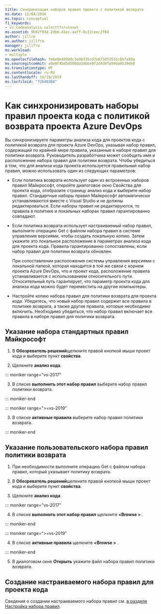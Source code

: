 ```yaml
---
title: Синхронизация наборов правил проекта с политикой возврата
ms.date: 11/04/2016
ms.topic: conceptual
f1_keywords:
- vs.codeanalysis.selecttfsruleset
ms.assetid: 9b02f934-2db6-41ec-aaff-9c31ceec2f04
author: jillre
ms.author: jillfra
manager: jillfra
ms.workload:
- multiple
ms.openlocfilehash: fe6e9e49998c3e98335cd7e873d53531c8bfa99a
ms.sourcegitcommit: a8e8f4bd5d508da34bbe9f2d4d9fa94da0539de0
ms.translationtype: MT
ms.contentlocale: ru-RU
ms.lasthandoff: 10/19/2019
ms.locfileid: "72649388"
---
```

# <a name="how-to-synchronize-code-project-rule-sets-with-an-azure-devops-project-check-in-policy"></a>Как синхронизировать наборы правил проекта кода с политикой возврата проекта Azure DevOps

Вы синхронизируете параметры анализа кода для проектов кода с политикой возврата для проекта Azure DevOps, указывая набор правил, содержащий по крайней мере правила, указанные в наборе правил для политики возврата. Руководитель разработчика может сообщить имя и расположение набора правил для политики возврата. Чтобы убедиться в том, что для анализа кода проекта используется правильный набор правил, можно использовать один из следующих параметров:

- Если политика возврата использует один из встроенных наборов правил Майкрософт, откройте диалоговое окно Свойства для проекта кода, отобразите страницу анализ кода и выберите набор правил. Стандартные наборы правил Майкрософт автоматически устанавливаются вместе с Visual Studio и не должны редактироваться. Если наборы правил не редактируются, то правила в политике и локальных наборах правил гарантированно совпадают.

- Если политика возврата использует настраиваемый набор правил, выполните операцию Get с файлом набора правил в системе управления версиями, чтобы создать локальную копию. Затем укажите это локальное расположение в параметрах анализа кода для проекта кода. Правила гарантированно сопоставлены, если набор правил для политики возврата обновлен.

     При сопоставлении расположения системы управления версиями с локальной папкой, которая находится в той же связи с корнем проекта Azure DevOps, что и проект кода, расположение правила устанавливается с использованием относительного пути. Относительный путь гарантирует, что параметр проекта кода для анализа кода можно будет переместить на другие компьютеры.

- Настройте копию набора правил для политики возврата для проекта кода. Убедитесь, что новый набор правил содержит все правила в политике возврата, а также другие правила, которые необходимо включить. Необходимо убедиться, что набор правил включает все правила в наборе правил для политики возврата.

## <a name="to-specify-a-microsoft-standard-rule-set"></a>Указание набора стандартных правил Майкрософт

1. В **Обозреватель решений**щелкните правой кнопкой мыши проект кода и выберите пункт **свойства**.

2. Щелкните **анализ кода**.

::: moniker range="vs-2017"

3. В списке **выполнить этот набор правил** выберите набор правил политики возврата.

::: moniker-end

::: moniker range=">=vs-2019"

3. В списке **активные правила** выберите набор правил политики возврата.

::: moniker-end

## <a name="to-specify-a-custom-check-in-policy-rule-set"></a>Указание пользовательского набора правил политики возврата

1. При необходимости выполните операцию Get с файлом набора правил, который указывает политику возврата.

2. В **Обозреватель решений**щелкните правой кнопкой мыши проект кода и выберите пункт **свойства**.

3. Щелкните **анализ кода**.

::: moniker range="vs-2017"

4. В списке **выполнить этот набор правил** щелкните **\<Browse >** .

::: moniker-end

::: moniker range=">=vs-2019"

4. В списке **активные правила** щелкните **\<Browse >** .

::: moniker-end

5. В диалоговом окне **Открыть** укажите файл набора правил политики возврата.

## <a name="to-create-a-custom-rule-set-for-a-code-project"></a>Создание настраиваемого набора правил для проекта кода

Сведения о создании настраиваемого набора правил см. [в разделе Настройка набора правил](how-to-create-a-custom-rule-set.md).
